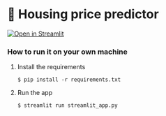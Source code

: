 # 🎈 Housing price predictor



[![Open in Streamlit]([https://static.streamlit.io/badges/streamlit_badge_black_white.svg)]([https://blank-app-template.streamlit.app/](https://hoursepricepredictor.streamlit.app)](https://hoursepricepredictor.streamlit.app))

### How to run it on your own machine

1. Install the requirements

   ```
   $ pip install -r requirements.txt
   ```

2. Run the app

   ```
   $ streamlit run streamlit_app.py
   ```
